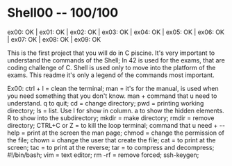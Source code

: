 # Shell00 -- 100/100
ex00: OK | ex01: OK | ex02: OK | ex03: OK | ex04: OK | ex05: OK | ex06: OK | ex07: OK | ex08: OK | ex09: OK


This is the first project that you will do in C piscine. It's very important to understand the commands of the Shell; In 42 is used for the exams, that are coding challenge of C. Shell is used only to move into the platform of the exams. This readme it's only a legend of the commands most important.


Ex00:
ctrl + l = clean the terminal;
man = it's for the manual, is used when you need something that you don't know. man + command that u need to understand. q to quit;
cd = change directory;
pwd = printing working directory;
ls = list. Use l for show in column. a to show the hidden elements. R to show into the subdirectory;
mkdir = make directory;
rmdir = remove directory;
CTRL+C or Z = to kill the loop terminal;
command that u need + --help = print at the screen the man page;
chmod = change the permission of the file;
chown = change the user that create the file;
cat = to print at the screen;
tac = to print at the reverse;
tar = to compress and decompress;
#!/bin/bash;
vim = text editor;
rm -rf = remove forced;
ssh-keygen;
